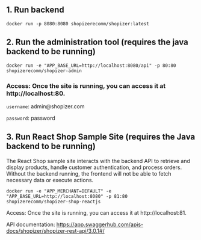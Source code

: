 <h2>1. Run backend</h2>
<code>docker run -p 8080:8080 shopizerecomm/shopizer:latest</code>

<h2>2. Run the administration tool (requires the java backend to be running)</h2>
<code>docker run -e "APP_BASE_URL=http://localhost:8080/api" -p 80:80 shopizerecomm/shopizer-admin</code>
</br>

<h3>Access: Once the site is running, you can access it at http://localhost:80.</h3>
<p><code>username</code>: admin@shopizer.com</p>
<p><code>password</code>: password</p>

<h2>3. Run React Shop Sample Site (requires the Java backend to be running)</h2>

<p>The React Shop sample site interacts with the backend API to retrieve and display products, handle customer authentication, and process orders. Without the backend running, the frontend will not be able to fetch necessary data or execute actions.</p>

<code>docker run -e "APP_MERCHANT=DEFAULT" -e "APP_BASE_URL=http://localhost:8080" -p 81:80 shopizerecomm/shopizer-shop-reactjs</code>

<p>Access: Once the site is running, you can access it at http://localhost:81.</p>

API documentation:
https://app.swaggerhub.com/apis-docs/shopizer/shopizer-rest-api/3.0.1#/
